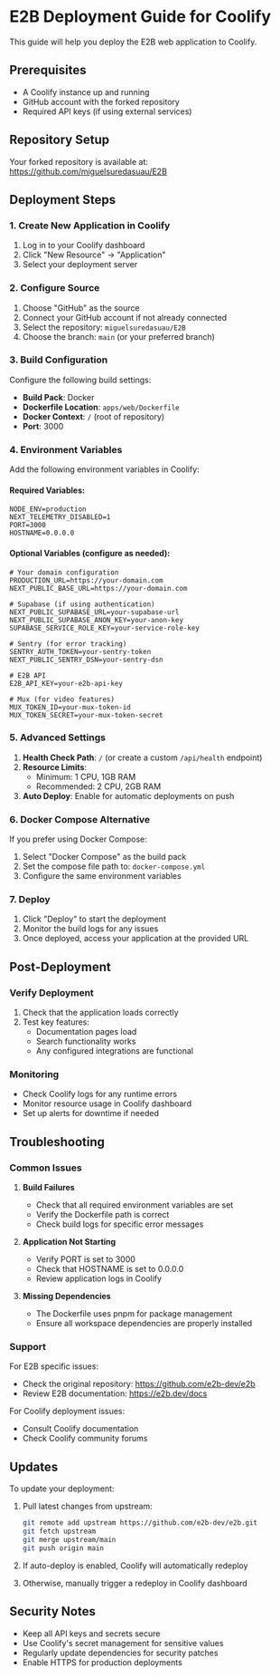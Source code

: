 # E2B Deployment Guide for Coolify

This guide will help you deploy the E2B web application to Coolify.

## Prerequisites

- A Coolify instance up and running
- GitHub account with the forked repository
- Required API keys (if using external services)

## Repository Setup

Your forked repository is available at: https://github.com/miguelsuredasuau/E2B

## Deployment Steps

### 1. Create New Application in Coolify

1. Log in to your Coolify dashboard
2. Click "New Resource" → "Application"
3. Select your deployment server

### 2. Configure Source

1. Choose "GitHub" as the source
2. Connect your GitHub account if not already connected
3. Select the repository: `miguelsuredasuau/E2B`
4. Choose the branch: `main` (or your preferred branch)

### 3. Build Configuration

Configure the following build settings:

- **Build Pack**: Docker
- **Dockerfile Location**: `apps/web/Dockerfile`
- **Docker Context**: `/` (root of repository)
- **Port**: 3000

### 4. Environment Variables

Add the following environment variables in Coolify:

#### Required Variables:
```env
NODE_ENV=production
NEXT_TELEMETRY_DISABLED=1
PORT=3000
HOSTNAME=0.0.0.0
```

#### Optional Variables (configure as needed):
```env
# Your domain configuration
PRODUCTION_URL=https://your-domain.com
NEXT_PUBLIC_BASE_URL=https://your-domain.com

# Supabase (if using authentication)
NEXT_PUBLIC_SUPABASE_URL=your-supabase-url
NEXT_PUBLIC_SUPABASE_ANON_KEY=your-anon-key
SUPABASE_SERVICE_ROLE_KEY=your-service-role-key

# Sentry (for error tracking)
SENTRY_AUTH_TOKEN=your-sentry-token
NEXT_PUBLIC_SENTRY_DSN=your-sentry-dsn

# E2B API
E2B_API_KEY=your-e2b-api-key

# Mux (for video features)
MUX_TOKEN_ID=your-mux-token-id
MUX_TOKEN_SECRET=your-mux-token-secret
```

### 5. Advanced Settings

1. **Health Check Path**: `/` (or create a custom `/api/health` endpoint)
2. **Resource Limits**: 
   - Minimum: 1 CPU, 1GB RAM
   - Recommended: 2 CPU, 2GB RAM
3. **Auto Deploy**: Enable for automatic deployments on push

### 6. Docker Compose Alternative

If you prefer using Docker Compose:

1. Select "Docker Compose" as the build pack
2. Set the compose file path to: `docker-compose.yml`
3. Configure the same environment variables

### 7. Deploy

1. Click "Deploy" to start the deployment
2. Monitor the build logs for any issues
3. Once deployed, access your application at the provided URL

## Post-Deployment

### Verify Deployment

1. Check that the application loads correctly
2. Test key features:
   - Documentation pages load
   - Search functionality works
   - Any configured integrations are functional

### Monitoring

- Check Coolify logs for any runtime errors
- Monitor resource usage in Coolify dashboard
- Set up alerts for downtime if needed

## Troubleshooting

### Common Issues

1. **Build Failures**
   - Check that all required environment variables are set
   - Verify the Dockerfile path is correct
   - Check build logs for specific error messages

2. **Application Not Starting**
   - Verify PORT is set to 3000
   - Check that HOSTNAME is set to 0.0.0.0
   - Review application logs in Coolify

3. **Missing Dependencies**
   - The Dockerfile uses pnpm for package management
   - Ensure all workspace dependencies are properly installed

### Support

For E2B specific issues:
- Check the original repository: https://github.com/e2b-dev/e2b
- Review E2B documentation: https://e2b.dev/docs

For Coolify deployment issues:
- Consult Coolify documentation
- Check Coolify community forums

## Updates

To update your deployment:

1. Pull latest changes from upstream:
   ```bash
   git remote add upstream https://github.com/e2b-dev/e2b.git
   git fetch upstream
   git merge upstream/main
   git push origin main
   ```

2. If auto-deploy is enabled, Coolify will automatically redeploy
3. Otherwise, manually trigger a redeploy in Coolify dashboard

## Security Notes

- Keep all API keys and secrets secure
- Use Coolify's secret management for sensitive values
- Regularly update dependencies for security patches
- Enable HTTPS for production deployments